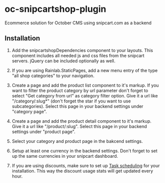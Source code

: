 # oc-snipcartshop-plugin
Ecommerce solution for October CMS using snipcart.com as a backend

## Installation

1. Add the snipcartshopDependencies component to your layouts. This component includes all needed js and css files from the snipcart servers. jQuery can be included optionally as well.

1. If you are using Rainlab.StaticPages, add a new menu entry of the type "all shop categories" to your navigation.  

1. Create a page and add the product list component to it's markup. If you want to filter the product category by url parameter don't forget to select "Get category from url" as category filter option. Give it a url like "/category/:slug*" (don't forget the star if you want to use subcategories). Select this page in your backend settings under "category page".

1. Create a page and add the product detail component to it's markup. Give it a url like "/product/:slug". Select this page in your backend settings under "product page".

1. Select your category and product page in the bakcend settings.

1. Setup at least one currency in the backend settings. Don't forget to set up the same currencies in your snipcart dashboard.

1. If you are using discounts, make sure to set up [Task scheduling](http://octobercms.com/docs/plugin/scheduling) for your installation. This way the discount usage stats will get updated every hour.